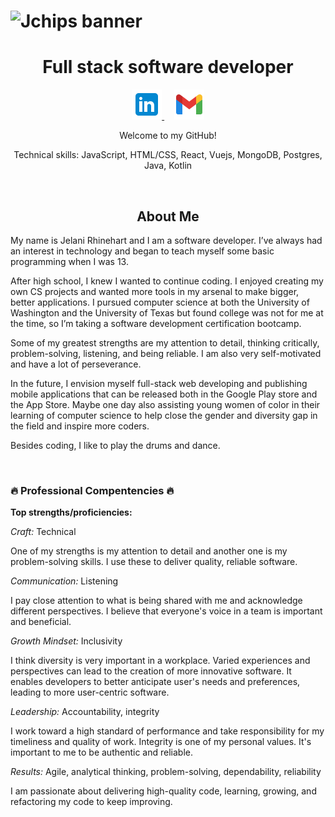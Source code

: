 # ![Jchips banner](jchips-banner.gif)

<h1 align="center">Full stack software developer</h1>

<p align="center">
  <a href="https://www.linkedin.com/in/jelanirr/" target="_blank">
    <img src="./icons8-linkedin-48.png" />
  </a> &nbsp; &nbsp;
  <a href="mailto: jelanirr@gmail.com" target="_blank">
    <img src="./icons8-gmail-48.png" />
  </a>
</p>

<p align="center">Welcome to my GitHub!</p>

<p align="center">Technical skills: JavaScript, HTML/CSS, React, Vuejs, MongoDB, Postgres, Java, Kotlin</p><br>

<h2 align="center">About Me</h2>

My name is Jelani Rhinehart and I am a software developer. I’ve always had an interest in technology and began to teach myself some basic programming when I was 13.

After high school, I knew I wanted to continue coding. I enjoyed creating my own CS projects and wanted more tools in my arsenal to make bigger, better applications. I pursued computer science at both the University of Washington and the University of Texas but found college was not for me at the time, so I’m taking a software development certification bootcamp.

Some of my greatest strengths are my attention to detail, thinking critically, problem-solving, listening, and being reliable. I am also very self-motivated and have a lot of perseverance. 

In the future, I envision myself full-stack web developing and publishing mobile applications that can be released both in the Google Play store and the App Store. Maybe one day also assisting young women of color in their learning of computer science to help close the gender and diversity gap in the field and inspire more coders.

Besides coding, I like to play the drums and dance.

<br>

### 🔥 Professional Compentencies 🔥

**Top strengths/proficiencies:**

*Craft:* Technical

One of my strengths is my attention to detail and another one is my problem-solving skills. I use these to deliver quality, reliable software.

*Communication:* Listening

I pay close attention to what is being shared with me and acknowledge different perspectives. I believe that everyone's voice in a team is important and beneficial.

*Growth Mindset:* Inclusivity

I think diversity is very important in a workplace. Varied experiences and perspectives can lead to the creation of more innovative software. It enables developers to better anticipate user's needs and preferences, leading to more user-centric software.

*Leadership:* Accountability, integrity

I work toward a high standard of performance and take responsibility for my timeliness and quality of work. Integrity is one of my personal values. It's important to me to be authentic and reliable.

*Results:* Agile, analytical thinking, problem-solving, dependability, reliability

I am passionate about delivering high-quality code, learning, growing, and refactoring my code to keep improving.
